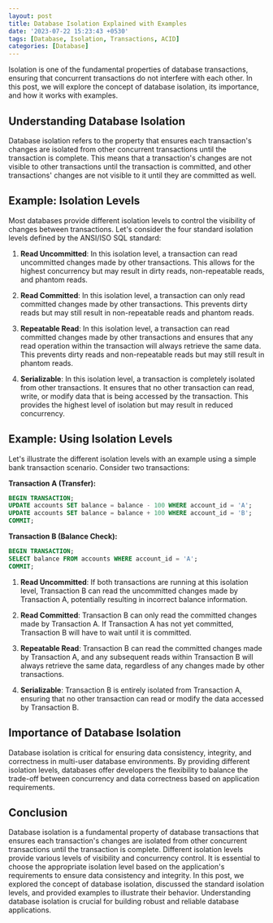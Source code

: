 ```yaml
---
layout: post
title: Database Isolation Explained with Examples
date: '2023-07-22 15:23:43 +0530'
tags: [Database, Isolation, Transactions, ACID]
categories: [Database]
---
```


Isolation is one of the fundamental properties of database transactions, ensuring that concurrent transactions do not interfere with each other. In this post, we will explore the concept of database isolation, its importance, and how it works with examples.

## Understanding Database Isolation

Database isolation refers to the property that ensures each transaction's changes are isolated from other concurrent transactions until the transaction is complete. This means that a transaction's changes are not visible to other transactions until the transaction is committed, and other transactions' changes are not visible to it until they are committed as well.

## Example: Isolation Levels

Most databases provide different isolation levels to control the visibility of changes between transactions. Let's consider the four standard isolation levels defined by the ANSI/ISO SQL standard:

1. **Read Uncommitted**: In this isolation level, a transaction can read uncommitted changes made by other transactions. This allows for the highest concurrency but may result in dirty reads, non-repeatable reads, and phantom reads.

2. **Read Committed**: In this isolation level, a transaction can only read committed changes made by other transactions. This prevents dirty reads but may still result in non-repeatable reads and phantom reads.

3. **Repeatable Read**: In this isolation level, a transaction can read committed changes made by other transactions and ensures that any read operation within the transaction will always retrieve the same data. This prevents dirty reads and non-repeatable reads but may still result in phantom reads.

4. **Serializable**: In this isolation level, a transaction is completely isolated from other transactions. It ensures that no other transaction can read, write, or modify data that is being accessed by the transaction. This provides the highest level of isolation but may result in reduced concurrency.

## Example: Using Isolation Levels

Let's illustrate the different isolation levels with an example using a simple bank transaction scenario. Consider two transactions:

**Transaction A (Transfer):**
```sql
BEGIN TRANSACTION;
UPDATE accounts SET balance = balance - 100 WHERE account_id = 'A';
UPDATE accounts SET balance = balance + 100 WHERE account_id = 'B';
COMMIT;
```

**Transaction B (Balance Check):**
```sql
BEGIN TRANSACTION;
SELECT balance FROM accounts WHERE account_id = 'A';
COMMIT;
```

1. **Read Uncommitted**: If both transactions are running at this isolation level, Transaction B can read the uncommitted changes made by Transaction A, potentially resulting in incorrect balance information.

2. **Read Committed**: Transaction B can only read the committed changes made by Transaction A. If Transaction A has not yet committed, Transaction B will have to wait until it is committed.

3. **Repeatable Read**: Transaction B can read the committed changes made by Transaction A, and any subsequent reads within Transaction B will always retrieve the same data, regardless of any changes made by other transactions.

4. **Serializable**: Transaction B is entirely isolated from Transaction A, ensuring that no other transaction can read or modify the data accessed by Transaction B.

## Importance of Database Isolation

Database isolation is critical for ensuring data consistency, integrity, and correctness in multi-user database environments. By providing different isolation levels, databases offer developers the flexibility to balance the trade-off between concurrency and data correctness based on application requirements.

## Conclusion

Database isolation is a fundamental property of database transactions that ensures each transaction's changes are isolated from other concurrent transactions until the transaction is complete. Different isolation levels provide various levels of visibility and concurrency control. It is essential to choose the appropriate isolation level based on the application's requirements to ensure data consistency and integrity. In this post, we explored the concept of database isolation, discussed the standard isolation levels, and provided examples to illustrate their behavior. Understanding database isolation is crucial for building robust and reliable database applications.
